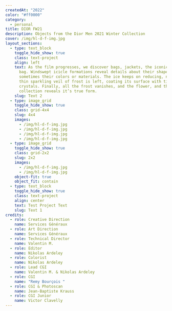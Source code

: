 ```yaml
---
createdAt: "2022"
color: "#ff0000"
category:
  - personal
title: DIOR FW21
description: Objects from the Dior Men 2021 Winter Collection
cover: /img/hl-d-f-img.jpg
layout_sections:
  - type: text_block
    toggle_hide_show: true
    class: text-project
    align: left
    text: As the film progresses, we discover bags, jackets, the iconic Dior saddle
      bag. Windswept icicle formations reveal details about their shapes,
      sometimes their colors or materials. The ice keeps on reducing, now only a
      thin sparkling veil of frost is left, coating its surface with tiny
      crystals. Finally, all the frost vanishes, and the flower, and the
      collection reveals it’s true form.
    slug: Text 2
  - type: image_grid
    toggle_hide_show: true
    class: grid-4x4
    slug: 4x4
    images:
      - /img/hl-d-f-img.jpg
      - /img/hl-d-f-img.jpg
      - /img/hl-d-f-img.jpg
      - /img/hl-d-f-img.jpg
  - type: image_grid
    toggle_hide_show: true
    class: grid-2x2
    slug: 2x2
    images:
      - /img/hl-d-f-img.jpg
      - /img/hl-d-f-img.jpg
    object-fit: true
    object_fit: contain
  - type: text_block
    toggle_hide_show: true
    class: text-project
    align: center
    text: Test Project Text
    slug: Text 1
credits:
  - role: Creative Direction
    name: Services Généraux
  - role: Art Direction
    name: Services Généraux
  - role: Technical Director
    name: Valentin M.
  - role: Editor
    name: Nikolas Ardeley
  - role: Colorist
    name: Nikolas Ardeley
  - role: Lead CGI
    name: Valentin M. & Nikolas Ardeley
  - role: CGI
    name: "Remy Bourçois "
  - role: CGI & Photoscan
    name: Jean-Baptiste Krauss
  - role: CGI Junior
    name: Victor Clavelly
---
```

